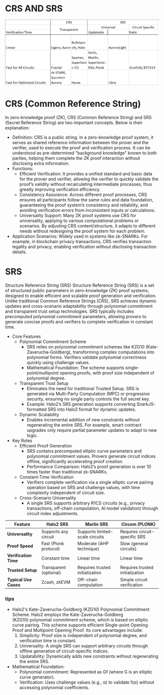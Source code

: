 # CRS AND SRS

![alt text](image-6.png)

# CRS (Common Reference String)
In zero-knowledge proof (ZK), CRS (Common Reference String) and SRS (Secret Reference String) are two important concepts. Below is their explanation:

* Definition: CRS is a public string. In a zero-knowledge proof system, it serves as shared reference information between the prover and the verifier, used to execute the proof and verification process. It can be understood as pre-determined "background knowledge" known to both parties, helping them complete the ZK proof interaction without disclosing extra information.
* Functions:
    * Efficient Verification: It provides a unified standard and basic data for the prover and verifier, allowing the verifier to quickly validate the proof’s validity without recalculating intermediate processes, thus greatly improving verification efficiency.
    * Consistency Assurance: Across different proof processes, CRS ensures all participants follow the same rules and data foundation, guaranteeing the proof system’s consistency and reliability, and avoiding verification errors from inconsistent inputs or calculations.
    * Universality Support: Many ZK proof systems use CRS for universality, applying to various computational problems or scenarios. By adjusting CRS content/structure, it adapts to different needs without redesigning the proof system for each problem.
* Application Scenarios: Widely used in systems like zk-SNARKs. For example, in blockchain privacy transactions, CRS verifies transaction legality and privacy, enabling verification without disclosing transaction details.




# SRS
Structure Reference String (SRS)
Structure Reference String (SRS) is a set of structured public parameters in zero-knowledge (ZK) proof systems, designed to enable efficient and scalable proof generation and verification. Unlike traditional Common Reference Strings (CRS), SRS achieves dynamic updates and cross-scenario adaptability through polynomial commitment and transparent trust setup technologies. SRS typically includes precomputed polynomial commitment parameters, allowing provers to generate concise proofs and verifiers to complete verification in constant time.
* Core Features
    * Polynomial Commitment Scheme
        * SRS relies on polynomial commitment schemes like KZG10 (Kate-Zaverucha-Goldberg), transforming complex computations into polynomial forms. Verifiers validate polynomial correctness quickly using challenge values.
        * Mathematical Foundation: The scheme supports single-point/multipoint opening proofs, with proof size independent of polynomial degree.
    * Transparent Trust Setup
        * Eliminates the need for traditional Trusted Setup. SRS is generated via Multi-Party Computation (MPC) or progressive security, ensuring no single party controls the full secret key.
        * Example: Halo2’s SRS generation supports converting SnarkJS-formatted SRS into Halo2 format for dynamic updates.
    * Dynamic Scalability
        * Enables incremental addition of new constraints without regenerating the entire SRS. For example, smart contract upgrades only require partial parameter updates to adapt to new logic.
* Key Roles
    * Efficient Proof Generation
        * SRS contains precomputed elliptic curve parameters and polynomial commitment values. Provers generate circuit indices offline, significantly accelerating proof creation.
        * Performance Comparison: Halo2’s proof generation is over 10 times faster than traditional zk-SNARKs.
    * Constant-Time Verification
        * Verifiers complete verification via a single elliptic curve pairing operation based on SRS and challenge values, with time complexity independent of circuit size.
    * Cross-Scenario Universality
        * A single SRS supports arbitrary R1CS circuits (e.g., privacy transactions, off-chain computation, AI model validation) through circuit index adjustments.

| **Feature**          | **Halo2 SRS**                | **Marlin SRS**               | **Circom (PLONK)**           |
|-----------------------|------------------------------|------------------------------|------------------------------|
| **Universality**      | Supports any circuit         | Supports limited-scale circuits | Requires circuit-specific SRS |
| **Proof Speed**       | Fast (Plonk protocol)       | Moderate (AHP technique)     | Slow (general circuits)      |
| **Verification Time** | Constant time                | Linear time                  | Linear time                  |
| **Trusted Setup**     | Transparent (optional)       | Requires trusted initialization | Requires trusted initialization |
| **Typical Use Cases** | Zcash, zkEVM                | Off-chain computation        | Simple circuit verification  |

### tips
* Halo2's Kate-Zaverucha-Goldberg (KZG10) Polynomial Commitment Scheme. Halo2 employs the Kate-Zaverucha-Goldberg (KZG10) polynomial commitment scheme, which is based on elliptic curve pairing. This scheme supports efficient Single-point Opening Proof and Multipoint Opening Proof. Its core advantages include:
    1. Simplicity: Proof size is independent of polynomial degree, and verification time is constant.
    2. Universality: A single SRS can support arbitrary circuits through offline generation of circuit-specific indices.
    3. Updatability: Dynamically adds new constraints without regenerating the entire SRS.
* Mathematical Foundation:
    * Polynomial commitment: Represented as Gf (where G is an elliptic curve generator).
    * Verification: Uses challenge values (e.g., α) to validate f(α) without accessing polynomial coefficients.
